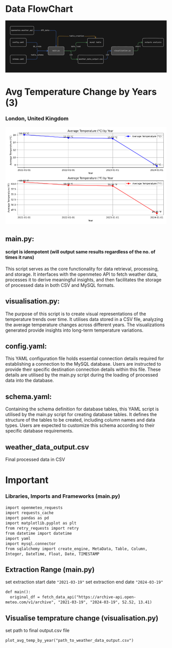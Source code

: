 # Data FlowChart
![Workflow](workflow.png)

# Avg Temperature Change by Years (3)
### London, United Kingdom
![Workflow](tempchange.png)

## main.py:
#### script is idempotent (will output same results regardless of the no. of times it runs)
This script serves as the core functionality for data retrieval, processing, and storage. It interfaces with the openmeteo API to fetch weather data, processes it to derive meaningful insights, and then facilitates the storage of processed data in both CSV and MySQL formats.

## visualisation.py:
The purpose of this script is to create visual representations of the temperature trends over time. It utilises data stored in a CSV file, analyzing the average temperature changes across different years. The visualizations generated provide insights into long-term temperature variations.

## config.yaml:
This YAML configuration file holds essential connection details required for establishing a connection to the MySQL database. Users are instructed to provide their specific destination connection details within this file. These details are utilised by the main.py script during the loading of processed data into the database.

## schema.yaml:
Containing the schema definition for database tables, this YAML script is utilised by the main.py script for creating database tables. It defines the structure of the tables to be created, including column names and data types. Users are expected to customize this schema according to their specific database requirements.

## weather_data_output.csv
Final processed data in CSV

# Important
### Libraries, Imports and Frameworks (main.py)
  ```
  import openmeteo_requests
  import requests_cache
  import pandas as pd 
  import matplotlib.pyplot as plt
  from retry_requests import retry
  from datetime import datetime
  import yaml
  import mysql.connector
  from sqlalchemy import create_engine, MetaData, Table, Column, Integer, DateTime, Float, Date, TIMESTAMP
  ```
## Extraction Range (main.py)
set extraction start date ```"2021-03-19"```
set extraction end date ```"2024-03-19"```
  ```
  def main():
    original_df = fetch_data_api("https://archive-api.open-meteo.com/v1/archive", "2021-03-19", "2024-03-19", 52.52, 13.41)
  ```
## Visualise temprature change (visualisation.py)
set path to final output.csv file
  ```
  plot_avg_temp_by_year("path_to_weather_data_output.csv")
  ```

  
